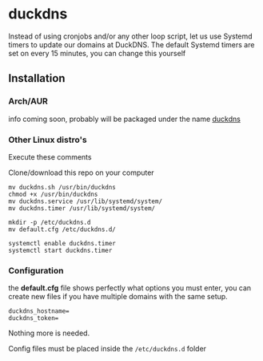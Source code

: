 # duckdns

Instead of using cronjobs and/or any other loop script, let us use Systemd timers to update our domains at DuckDNS. The default Systemd timers are set on every 15 minutes, you can change this yourself

## Installation

### Arch/AUR

info coming soon, probably will be packaged under the name [duckdns](https://aur.archlinux.org/packages/?O=0&K=duckdns)

### Other Linux distro's

Execute these comments

Clone/download this repo on your computer

	mv duckdns.sh /usr/bin/duckdns
	chmod +x /usr/bin/duckdns
	mv duckdns.service /usr/lib/systemd/system/
	mv duckdns.timer /usr/lib/systemd/system/

	mkdir -p /etc/duckdns.d
	mv default.cfg /etc/duckdns.d/

	systemctl enable duckdns.timer
	systemctl start duckdns.timer

### Configuration

the **default.cfg** file shows perfectly what options you must enter, you can create new files if you have multiple domains with the same setup.

	duckdns_hostname=
	duckdns_token=

Nothing more is needed.

Config files must be placed inside the `/etc/duckdns.d` folder
